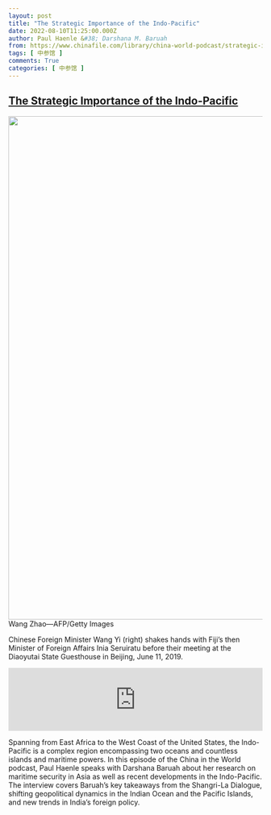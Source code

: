 ```yaml
---
layout: post
title: "The Strategic Importance of the Indo-Pacific"
date: 2022-08-10T11:25:00.000Z
author: Paul Haenle &#38; Darshana M. Baruah
from: https://www.chinafile.com/library/china-world-podcast/strategic-importance-of-indo-pacific
tags: [ 中参馆 ]
comments: True
categories: [ 中参馆 ]
---
```

<!--1660130700000-->
[The Strategic Importance of the Indo-Pacific](https://www.chinafile.com/library/china-world-podcast/strategic-importance-of-indo-pacific)
------

<div>
<div class="view view-featured-photo view-id-featured_photo view-display-id-panel_pane_1 visual-box view-dom-id-8fbd2b280042f639074435af5ec2ae35">                  <div class="content view-content">        <div class="views-row views-row-1">        <div class="views-field views-field-field-common-featured-photo">        <div class="field-content"><a href="https://www.chinafile.com/sites/default/files/assets/images/article/featured/54086_sm.jpg" title="The Strategic Importance of the Indo-Pacific" class="colorbox" data-colorbox-gallery="gallery-node-54086-umlHTYhTGnw" data-cbox-img-attrs="{"title": "", "alt": ""}"><img src="https://www.chinafile.com/sites/default/files/styles/large/public/assets/images/article/featured/54086_sm.jpg?itok=DBAiTFQ7" width="1500" height="999" alt title referrerpolicy="no-referrer"></a></div>  </div>    <div>        <div class="photo-credit">Wang Zhao—AFP/Getty Images</div>  </div>    <div>        <div class="photo-caption"><p>Chinese Foreign Minister Wang Yi (right) shakes hands with Fiji’s then Minister of Foreign Affairs Inia Seruiratu before their meeting at the Diaoyutai State Guesthouse in Beijing, June 11, 2019.</p></div>  </div>  </div>    </div>            </div>            <div class="content">    <div class="field field-name-field-soundcloud-url field-type-soundcloud field-label-hidden">                      <iframe width="100%" height="125" scrolling="no" frameborder="no" src="https://w.soundcloud.com/player/?visual=false&url=https%3A%2F%2Fapi.soundcloud.com%2Ftracks%2F1299482968&show_artwork=true&auto_play=false&show_playcount=true&color=dd2f26"></iframe>            </div><div class="field field-name-body field-type-text-with-summary field-label-hidden">      <p class="dropcap">Spanning from East Africa to the West Coast of the United States, the Indo-Pacific is a complex region encompassing two oceans and countless islands and maritime powers. In this episode of the China in the World podcast, Paul Haenle speaks with Darshana Baruah about her research on maritime security in Asia as well as recent developments in the Indo-Pacific. The interview covers Baruah’s key takeaways from the Shangri-La Dialogue, shifting geopolitical dynamics in the Indian Ocean and the Pacific Islands, and new trends in India’s foreign policy.<span class="cube"></span></p>  </div>  </div>
</div>
